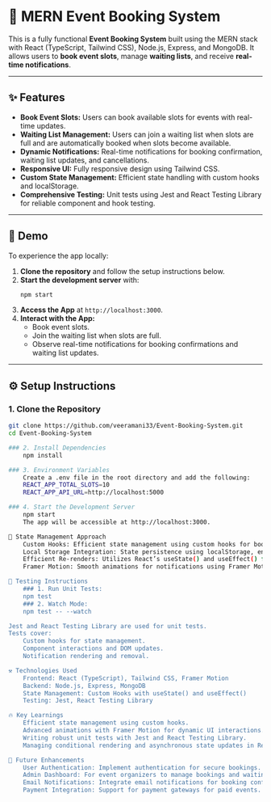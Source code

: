 # 🎉 MERN Event Booking System  

This is a fully functional **Event Booking System** built using the MERN stack with React (TypeScript, Tailwind CSS), Node.js, Express, and MongoDB. It allows users to **book event slots**, manage **waiting lists**, and receive **real-time notifications**.  

---

## ✨ Features  
- **Book Event Slots:** Users can book available slots for events with real-time updates.  
- **Waiting List Management:** Users can join a waiting list when slots are full and are automatically booked when slots become available.  
- **Dynamic Notifications:** Real-time notifications for booking confirmation, waiting list updates, and cancellations.  
- **Responsive UI:** Fully responsive design using Tailwind CSS.  
- **Custom State Management:** Efficient state handling with custom hooks and localStorage.  
- **Comprehensive Testing:** Unit tests using Jest and React Testing Library for reliable component and hook testing.  

---

## 📸 Demo  

To experience the app locally:  
1. **Clone the repository** and follow the setup instructions below.  
2. **Start the development server** with:  
    ```bash
    npm start
    ```
3. **Access the App** at `http://localhost:3000`.  
4. **Interact with the App:**  
    - Book event slots.  
    - Join the waiting list when slots are full.  
    - Observe real-time notifications for booking confirmations and waiting list updates.  

---

## ⚙️ Setup Instructions  

### 1. Clone the Repository 
```bash
git clone https://github.com/veeramani33/Event-Booking-System.git
cd Event-Booking-System

### 2. Install Dependencies
    npm install

### 3. Environment Variables
    Create a .env file in the root directory and add the following:
    REACT_APP_TOTAL_SLOTS=10
    REACT_APP_API_URL=http://localhost:5000

### 4. Start the Development Server
    npm start
    The app will be accessible at http://localhost:3000.

🎨 State Management Approach
    Custom Hooks: Efficient state management using custom hooks for bookings, waiting lists, and notifications.
    Local Storage Integration: State persistence using localStorage, ensuring data is retained on page refresh.
    Efficient Re-renders: Utilizes React’s useState() and useEffect() for state changes and syncing with localStorage.
    Framer Motion: Smooth animations for notifications using Framer Motion's AnimatePresence and motion.div.

🧪 Testing Instructions
    ### 1. Run Unit Tests:
    npm test
    ### 2. Watch Mode:
    npm test -- --watch

Jest and React Testing Library are used for unit tests.
Tests cover:
    Custom hooks for state management.
    Component interactions and DOM updates.
    Notification rendering and removal.

⚒️ Technologies Used
    Frontend: React (TypeScript), Tailwind CSS, Framer Motion
    Backend: Node.js, Express, MongoDB
    State Management: Custom Hooks with useState() and useEffect()
    Testing: Jest, React Testing Library

🔥 Key Learnings
    Efficient state management using custom hooks.
    Advanced animations with Framer Motion for dynamic UI interactions.
    Writing robust unit tests with Jest and React Testing Library.
    Managing conditional rendering and asynchronous state updates in React.

🚀 Future Enhancements
    User Authentication: Implement authentication for secure bookings.
    Admin Dashboard: For event organizers to manage bookings and waiting lists.
    Email Notifications: Integrate email notifications for booking confirmations.
    Payment Integration: Support for payment gateways for paid events.
